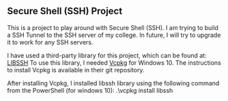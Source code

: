 Secure Shell (SSH) Project
--------------------------
This is a project to play around with Secure Shell (SSH). I am trying to build a SSH Tunnel to the SSH server of my college. In future, I will try to upgrade it to work for any SSH servers.

I have used a third-party library for this project, which can be found at: <a href="http://www.libssh.org">LIBSSH</a>
To use this library, I needed <a href="https://github.com/Microsoft/vcpkg/">Vcpkg</a> for Windows 10. The instructions to install Vcpkg is available in their git repository.

After installing Vcpkg, I installed libssh library using the following command from the PowerShell (for windows 10):
	.\vcpkg install libssh
	